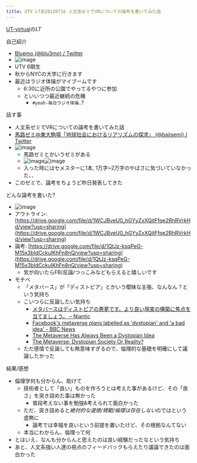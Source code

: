 ```yaml
---
title: UTV LT会20220716 人文系ゼミでVRについての論考を書いてみた話
---
```


[UT-virtual](UT-virtual.md)の*LT*

自己紹介

* [Bluemo (@blu3mo) / Twitter](https://twitter.com/blu3mo)
* ![image](https://gyazo.com/067e97c1c24c3f28b9b89fd2706e69c3/thumb/1000)
* UTV 6期生
* 秋からNYCの大学に行きます
* 最近はラジオ体操がマイブームです
  * 6:30に近所の公園でやってるやつに参加
  * といいつつ最近継続の危機
    * `#yeah-毎日ラジオ体操`..?

話す事

* 人文系ゼミでVRについての論考を書いてみた話
* [馬路ゼミ@東大駒場「地球社会におけるリアリズムの探求」 (@bajisemi) / Twitter](https://twitter.com/bajisemi?ref_src=twsrc^google|twcamp^serp|twgr^author)
* ![image](https://gyazo.com/c979b4f1b48b2f26bb80e98a50fb5c2b/thumb/1000)
  * 馬路ゼミとかいうゼミがある
  * ![image](https://gyazo.com/7caa85bdc0029ab32c73bec1e9f2699c/thumb/1000)![image](https://gyazo.com/1582361b009cfc54599c5f1b31e2cc4b/thumb/1000)
  * 入った時にはセメスターに1本, 1万字~2万字のやばさに気づいていなかった、、
* このゼミで、論考をちょうど昨日発表してきた

どんな論考を書いた?

* ![image](https://gyazo.com/364051898d05cf550eabbb7701199862/thumb/1000)
* アウトライン: [https://drive.google.com/file/d/1WCJBveU0_hGYyZxXQjtFfqe2RhRVrkHd/view?usp=sharing](https://drive.google.com/file/d/1WCJBveU0_hGYyZxXQjtFfqe2RhRVrkHd/view?usp=sharing)
* 論考: [https://drive.google.com/file/d/1QtJz-ksqPeG-M15x3bIdCckuIKhFn8nQ/view?usp=sharing](https://drive.google.com/file/d/1QtJz-ksqPeG-M15x3bIdCckuIKhFn8nQ/view?usp=sharing)
  * 気が向いたらFB/反論/つっこみなどもらえると嬉しいです
* モチベ
  * 「メタバース」が「ディストピア」とかいう曖昧な主張、なんなん？という気持ち
  * こいつらに反論したい気持ち
    * [メタバースはディストピアの悪夢です。より良い現実の構築に焦点を当てましょう。 – Niantic](https://nianticlabs.com/blog/real-world-metaverse/?hl=ja)
    * [Facebook's metaverse plans labelled as 'dystopian' and 'a bad idea' - BBC News](https://www.bbc.com/news/technology-59154520)
    * [The Metaverse Has Always Been a Dystopian Idea](https://www.vice.com/en/article/v7eqbb/the-metaverse-has-always-been-a-dystopia)
    * [The Metaverse: Dystopian Society Or Reality?](https://www.forbes.com/sites/forbestechcouncil/2022/03/29/the-metaverse-dystopian-society-or-reality/?sh=4296aa1936ac)
  * ただ感情で反論しても無意味すぎるので、倫理的な基礎を明確にして議論したかった

結果/感想

* 倫理学何も分からん、助けて
  * 技術者として「良い」ものを作ろうとは考えた事があるけど、その「良さ」を突き詰めた事は無かった
    * 普段考えない事を勉強&考えられて面白かった
  * ただ、突き詰めると*絶対的な道徳/規範/倫理は存在しない*のではという虚無に
    * 論考では幸福を良いという前提を置いたけど、その根拠なんてない
  * 本当にわからん、倫理って何
* とはいえ、なんも分からんと思えたのは良い経験だったなという気持ち
* あと、人文系強い人達の視点のフィードバックもらえたり議論できたのは面白かった
